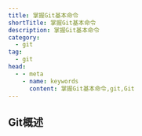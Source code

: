 ```yaml
---
title: 掌握Git基本命令
shortTitle: 掌握Git基本命令
description: 掌握Git基本命令
category:
  - git
tag:
  - git
head:
  - - meta
    - name: keywords
      content: 掌握Git基本命令,git,Git
---
```


## Git概述